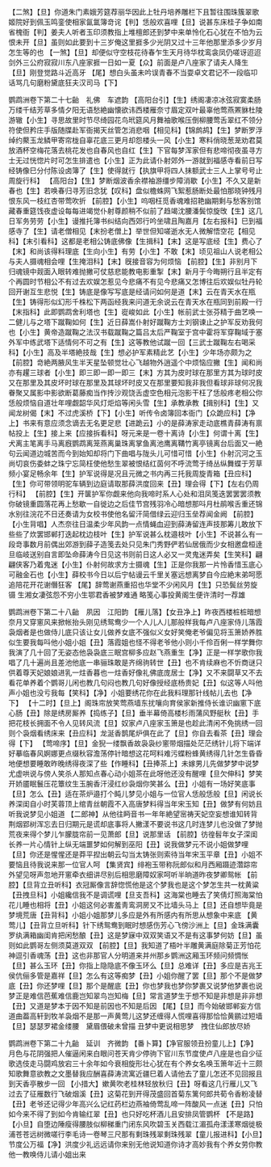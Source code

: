 <!-- { "loadSidebar": true } -->
【二煞】【旦】你道朱门素娥芳筵荐丽华因此上牡丹培养雕栏下且暂往围珠簇翠歌姬院好到佩玉鸣銮使相家氤氲簿竒诧【判】恁般欢喜哩【旦】说甚东床桂子争如南省槐衙【判】姜夫人听者玉印须教指上堆檀郎还到梦中来单怜化石心犹在不怕为云恨未开【旦】虽则如此要到十三岁俺这里捱多少光阴又过十三年他那里添多少岁月怎生等的也
【一煞】【旦】却便似守空枝花待春乍生天月待华枕鸾衾凤仍嗟讶迢迢剑外三公府寂寂川东八座家捱一日如一夏【众】前面是卢八座家了请夫人降生【旦】刚登觉路斗近高牙
【尾】想白头虽未吟误青春不当耍卓文君记不一段临卭话骂几句磨粉黛底狂夫汉司马【下】

鹦鹉洲卷下第二十七齝　礼佛　车遮韵
【高阳台引】【生】绣阁凄凉冰弦寂寞柔肠万缕千结芳草多情夕阳无语愁絶幽懐欲讳西楼雁奈寸眉定双叶最辜他莺燕罴貅杜陵游辙【小生】寻思故里时节尽绮园花鸟玳筵风月舞袖歌喉压倒柳腰莺舌翠红不领分符使但矜庄手版随牒赴军衙揭天丝管怎消悲咽【相见科】【锦鹧鸪】【生】梦断罗浮绰约藂玉龙鳞甲寄帘栊自辜花底三更月却怨楼头一风【小生】寒料俏晓葱茏劝君莫放酒杯空梅花落去桃花发也自春风也自红【生】下官每梦浑家但有悲啼彻夜虽寻方士无过恍惚片时可怎生排遣也【小生】正为此请仆射郊外一游就到福感寺看前日写经铸像巳分付陈设卤簿了【生】使得就行【执旗甲将四人抺额武士三人上掌号号止周旋行科】
【高阳台】【生】梦断烟波香余襟袖游缰步障消歇【小生】不久又是新春也【生】若唤春归寻芳旧念犹【叹科】盘似檐蛛网飞絮惹肠断处最怕那晓钟残月恨东风一枝红杏带莺吹折
【前腔】【小生】呜咽枉觅香魂难招艳幽期剩与愁客别馆藏春重筵饯夜虚设每每进竭觉仆射尊颜稍不似前了趋竭沈腰潘鬓惊旋攺【生】这几日军务劳劳【小生】谩推托簿书纠结向西郊行吟坐啸且陶嘉月【左右报科】巳到福感寺了【生】请老僧相见【末扮老僧上】举世但知嗟逝水无人微解悟空花【相见科】【末引看科】这都是老相公铸底佛像【生揖科】【末】这是写底经【生】费心了【末】和尚该得料理底【生向小生】有劳【小生】不敢【末】顷见祖山人说老相公与夫人摄魂相会哩【生掩泪科】【末】旣接音容为何烦恼
【前腔】【生】非别月下归魂镜中觌面入眼转难抛撇可仗慈悲能教电影重掣【末】新月于今晦朔行且半定有个再圆时节相公不有过去欢娱怎惹见今悲痛不有见今悲痛又怎博往后欢娱似牡丹轮回开谢互生悲悦【生】铸底是像写写底是经请问如何是道【末】云在青天水在瓶【生】铸得形似幻形千株松下两函经我来问道无余说云在青天水在瓶同到前殿一行【末指科】此即鹦鹉舍利塔也【生】嵸峻如此【小生】帐前武士张芬精于曲艺唤一二健儿与之塔下蹴鞠如何【生】近日薛嵩仆射好蹴鞠方士刘钢谏止之护军反劝我何也【小生】黄帝造蹴鞠之法汉书载蹴鞠之篇吕太后严鞠室于宫中霍将军穿鞠域于塞外军中练武塔下适情何不可之有【生】这等教他试蹴一回【三武士蹴鞠左右喝采科】【小生】高及半塔絶技哉【生】想必护军素精此艺【小生】少年场亦颇为之
【前腔】竒絶两腋风生半天星坠顿觉壮心飞越物外逍遥个中烦恼应撇【生】闻和尚亦有趯三球者【小生】即三即一即一即三【末】方其为皮时球在那里方其为球时皮又在那里及其皮坏时球在那里及其球坏时皮又在那里要知我非我但看球非球何况我眷聚又属影中影欲断葛藤痴当作抟沙观饶舌虚空色相元泡影干枉了恁般疼老相公你恁般烦恼自道壮年哩觑韶华风灯炬焰等闲头雪【生】承教承教【揖别科】【生】又闻龙树偈【末】不过虎溪桥【下】【小生】听传令卤簿回本衙门【众跪应科】【净上】书来有意应须念谪去无名更足悲【进跪云】小的是薛涛家走动底樵青薛涛有禀帖投上【生】接上来【应接拆看科】呀元来是一卷十离诗【小生】何谓十离【生】犬离主笔离手马离廐鹦鹉离笼燕离巢珠离掌鱼离池鹰离鞲竹离亭镜离台后面又一絶句云闻道边城苦而今到始知却将门下曲唱与陇头儿可惜可惜【小生】仆射沉河之玉尚切哀伤委蚌之珠宁忘简枉使他愁生翠被恨结红茵何不呼流莺于绮丛纵舞蝶于芳草频小宴足畅余年【生】护军说得是况且元微之书内再三托我周旋青箱【丑应科】【生】你可带领明驼车辆到边庭请取那薛洪度回来【丑】理会得【下】【左右仍周行科】
【前腔】【生】开箧护军你觑来他向我啼时系人心处和泪凤笺迭罢罢罢须教你破镜重圆落花再上愁歇一自徙边之后佳节宫残羽冷心暗想那呌月杜鹃喉舌重还锦水别往浣花不日还奏请为女校书使他名留汗简借绿云迎归玉垒荐闻金阙
【前腔】【小生背唱】人杰奈往日温柔少年风韵一点情蝇血迎到薛涛留连声技那筹儿敢放下些些了炊罢邯郸打迭起枕边枝叶【生】护军说甚么枕邉枝叶【小生】不说甚么有一段竒事数月前偶出郊游到薛子造笺去处只见朱门秀野俨若仙居俄而少女相邀盘桓逹旦临岐送别自言即坠命薛涛今日见这书则前日这人必又一灵鬼迷弄矣【生笑科】翩翩侠客乃着鬼迷【小生】仆射何故求方士摄魂【生】正是你我那一片怜香惜玉底心可融金石也【小生】薛校书今日以后宁帖谩云千里关塞远想离梦自今应絶末弟呵愿追陪花开花谢僭狂客
【尾】辞莺谢燕重招也华堂不少闲风月【生】只恐鬓丝劳旋镊
生湘女凄弦怨不穷小生鄂君香被梦难通
略笺心事投黄阁生便许清时一荐雄

鹦鹉洲卷下第二十八齝　夙因　江阳韵
【雁儿落】【女丑净上】昨夜西楼桩桩暗想奈月又穿窻风来掀帐抬头刚见绣鸳鸯少一个人儿人儿那般样我每卢八座家侍儿落霞袅烟者是也做侍儿底只该让女儿做养女底不强似义女好笑俺老爷偏见将玉箫娇养胜似生要我每呌他小姐小姐【丑】落霞姐也怪不得老爷他小则小千伶百俐一样学舞你我演了几十回了无姿态他袅袅底三眠宫柳多应赵飞燕重生【净】正是一样学歌你我唱了几十遍尚且差池他底一串骊珠敢是齐绵驹转世【丑】也不肯续麻也不忻商谜只供着尊天妃娘娘进乳一炷香暮也一炷香好像礼佛底庞居士【净】又不来闘草又不去看花单养着个鹦哥儿闲也教几句闷也教几句好像授经底杨贵妃【丑】似这等人呌他声小姐也没亏我每【笑科】【净】小姐要绣花你在此我料理那针线帖儿去也【净下】
【十二时】【旦上】阁珠帘放笑莺燕墙东扰嚷向育侯家新推侍长谁识幽窻下底心肠【丑】除是绣房厮养【捣练子】【旦】垂半幕倚高楼杉雨蒲风野艇秋【丑】手把花枝长拥面不令人见转风流【旦】奴家卢八座家玉箫是也趁此清闲不免挑绣一回则个袅烟看绣床来【丑应科】龙涎香鹊尾炉俱在此了【旦】你自去看茶【丑】理会得【下】
【莺啼序】【旦】金猊一缕飘香故袅袅纱窻带烟描处茫茫绣针儿将下端详好摹临春风婀娜更点缀秋容澹荡停针暗想这花呵料难污蝶粉蜂黄绣得几针怎生昏昏地便想要睡敢昨晚绣得夜深了些【作睡科】【丑捧茶上】未嫁男儿先做梦梦中说梦尤虚哄说与傍人笑杀人那知点春心动小姐茶在此呀他还没有醒哩【旦欠伸科】梦笑开娇靥眠鬟压花簟纹生玉腕香汗浸红纱袅烟你笑甚么【丑】小姐有一场好笑底事【旦】怎么【丑】适在茶炉邉打个盹儿梦见小姐与一位官人恁般恁般【旦】闲说长养深闺自小时芙蓉顶上绾青丝朝霞不入高唐梦料得当年宋玉知【丑】做梦有何妨且听我说梦见小姐道 
【二郎神】从他往眄音书一年年絶望宻祷天妃空妄想谁知转背荆烟郢树浑忘去日归期元是谎却底事将人撇漾不要说书这几时连梦儿也没做了梦抛荒夜来得个梦儿乍朦胧帘前一见萧郎【旦】说那里话
【前腔】彷徨髫年女子深闺长养一片心情针上纵无端噩梦如何解到巫阳【丑】说我做梦元不说小姐做梦哩【旦】你还是惺惺还是莽平揑出朝云勾当太铸张则索待当年宋玉平章【丑】小姐不要恼且待我说来那一位官人呵
【集贤宾】绯袍玉带称阮郎似和月西厢蹑迹濳踪帘外望见呀声忽地开窻牵衣细讲尽别后相思磨障奴家呵听半晌道昨夜梦卿鸳帐
【前腔】【旦背立丑听科】衣冠厮像言辞惚慌他是这个梦我也是这个梦怎生共一枕黄粱【丑拽旦科】小姐纔信我不是调谎哩【旦支吾科】这海棠也睡去了笑倩灯照海棠怕花儿睡也相将【丑】小姐这何必害羞靑鸾洞房又不比墙头马上【旦】还自想毕竟是梦境荒唐【丑背科】小姐小姐那梦儿多应是外有所感内有所思从想象中来底
【黄莺儿】【丑背立旦听科】针下绣鸳鸯到眠时想感伤芳心飞傍沙洲上【旦】金珠满囊罗纨满箱幽闺肯把闲愁酿【丑】这是梦寐中双双笑语又不是有这事梦何妨【旦】虽则如此鹦哥左侧须莫道双双
【前腔】【旦】我知道了梧叶半雕黄满庭除菊正芳怕花神逗引香魂荡【丑】这也非那官人分明道来并州那乡鹦洲这厢玉环频问频惆怅【旦】甚么玉环【丑】你指上隐隐底不像玉环么【旦】总难详【丑】多应是吉兆王侯伉俪多管是嘉祥【旦】怎么有这等痴梦【丑】小姐你醒了罢【旦】那个不是做梦底【丑】你还梦哩【旦】那个是醒底【丑】你也梦我也梦你梦裹又说梦他梦裹也说梦正是难信芭蕉难信鹿岂知翠鸟岂知梅【旦】常言道梦生于想不知是非想是非非想【丑】又道是梦本于因不知是前因也不知是后因
【尾】【旦】而今始破邯郸妄方信道曲葢高轩到牧羊袅烟不是那一声黄莺儿这梦还缠得人慌哩喜得那恰恰黄鹂过短墙
【旦】瑟瑟罗裙金缕腰　黛眉偎破未曾描
丑梦中更说相思梦　拽住仙郎放尽娇

鹦鹉洲卷下第二十九齝　延训　齐微韵
【番卜算】【净官服领丑扮童儿上】【净】月色与花阴强把人催逼闲来白眼问苍天肯少停驹下官川东节度使卢八座是也自少征歌选伎走马闘鸡放宕三十余年如今衰相旋形壮心犹在有个养女名唤玉箫年近十三颇知歌舞意欲教之文墨替我应酬喜薛涛流寓近疆巳着人请他去了童儿怎还不见回报且到天香亭散步一回
【小措大】嫰黄吹老桂林轻放秋归【丑】呀看这几行雁儿又飞过去了征雁数行飞破烟溪【丑】这菊花到开得茂盛回首菊东篱何郎共荀令香粉凌替【丑】老爷还记得少年高兴么记红药栏边燕袖倚莺乱啼一阵酸风一点迷【丑】只怕如今来不得了到如今肯输红翠【丑】也只好吃杯酒儿且安排凤管鹦杯
【不是路】【小旦】自堕边陲瘦得腰肢似柳稊重门闭东风吹碧玉关西载江湄孤舟漾漾寒烟徙极浦苍苍远树微嗟行李毛诗一卷琴三尺那有剩珠残翠剩珠残翠【童儿报进科】【小旦】节度公万福【净】洪度少礼远远请你来别无他说知道你诗才高妙我有个养女劳你教他一教唤侍儿请小姐出来
